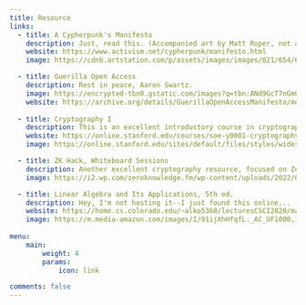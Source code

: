 ```yaml
---
title: Resource
links:
  - title: A Cypherpunk's Manifesto
    description: Just, read this. (Accompanied art by Matt Roper, not affiliated.)
    website: https://www.activism.net/cypherpunk/manifesto.html
    image: https://cdnb.artstation.com/p/assets/images/images/021/654/617/large/matt-roper-13886911-892698974168690-6620544956220143031-n.jpg?1572466872

  - title: Guerilla Open Access
    description: Rest in peace, Aaron Swartz.
    image: https://encrypted-tbn0.gstatic.com/images?q=tbn:ANd9GcT7nGmOo1699kbhm0OjWeYTtzfpPonsY5lzuNrlRIucfX-bPYQSKj2s0YgXM5bj6w1U7gM&usqp=CAU
    website: https://archive.org/details/GuerillaOpenAccessManifesto/mode/2up?view=theater
    
  - title: Cryptography I
    description: This is an excellent introductory course in cryptography, taught by the wonderful Dan Boneh at Stanford University. I strongly recommend this to anyone with an interest in breaking into the field. 
    website: https://online.stanford.edu/courses/soe-y0001-cryptography-i
    image: https://online.stanford.edu/sites/default/files/styles/widescreen_large/public/2018-03/engineering-computer-science-cryptography-i_soe-yee0001.jpg?h=ae1281eb&itok=9jhEL-00

  - title: ZK Hack, Whiteboard Sessions
    description: Another excellent cryptography resource, focused on Zero-knowledge proofs, succinct argument systems, and more advanced cryptographic primitives such as commitment schemes.
    image: https://i2.wp.com/zeroknowledge.fm/wp-content/uploads/2022/07/Screenshot-2022-07-07-at-16.36.12.png?fit=874%2C340&ssl=1

  - title: Linear Algebra and Its Applications, 5th ed.
    description: Hey, I'm not hosting it--I just found this online...
    website: https://home.cs.colorado.edu/~alko5368/lecturesCSCI2820/mathbook.pdf
    image: https://m.media-amazon.com/images/I/91ijXhHfqfL._AC_UF1000,1000_QL80_.jpg
    
menu:
    main: 
        weight: 4
        params:
            icon: link

comments: false
---
```

